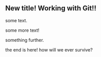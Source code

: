 ## New title! Working with Git!!

some text.



some more text!



something further.




the end is here! how will we ever survive?
